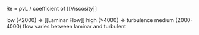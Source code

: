 Re = ρvL / coefficient of [[Viscosity]]

low (<2000) -> [[Laminar Flow]]
high (>4000) -> turbulence
medium (2000-4000) flow varies between laminar and turbulent
